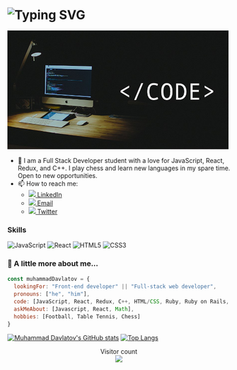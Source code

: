 <h1 align="left"> 
    <img align="center" src="https://readme-typing-svg.demolab.com?font=Poppins&size=30&pause=1000&color=fc9803&width=435&lines=Hi there, 👋 I'm Muhammad" alt="Typing SVG" />
</h1>
<img src="profile.jpg" width="500"/>

- 🔭 I am a Full Stack Developer student with a love for JavaScript, React, Redux, and C++. I play chess and learn new languages in my spare time. Open to new opportunities.
- 📫 How to reach me:
  - [<img src="https://i.stack.imgur.com/gVE0j.png" width='20'/> LinkedIn](https://www.linkedin.com/in/muhammad-davlatov-6a8536254/)
  - [<img src="https://cdn-icons-png.flaticon.com/512/281/281769.png" width='20'/> Email](mailto:bahirhakimy2015@gmail.com)
  - [<img src="https://upload.wikimedia.org/wikipedia/commons/thumb/4/4f/Twitter-logo.svg/2491px-Twitter-logo.svg.png" width='20'/> Twitter](https://twitter.com/MuhammadDavla20)


### Skills
![JavaScript](https://icongr.am/devicon/javascript-original.svg?size=50&color=currentColor)
![React](https://icongr.am/devicon/react-original.svg?size=50&color=currentColor)
![HTML5](https://icongr.am/devicon/html5-original.svg?size=50&color=currentColor)
![CSS3](https://icongr.am/devicon/css3-original.svg?size=50&color=currentColor)


### 🚀 A little more about me...  

```javascript
const muhammadDavlatov = {
  lookingFor: "Front-end developer" || "Full-stack web developer",
  pronouns: ["he", "him"],
  code: [JavaScript, React, Redux, C++, HTML/CSS, Ruby, Ruby on Rails, SQL],
  askMeAbout: [Javascript, React, Math],
  hobbies: [Football, Table Tennis, Chess]
}
```

<div align='left'>
  
[![Muhammad Davlatov's GitHub stats](https://github-readme-stats.vercel.app/api?username=Muhammad0602&show_icons=true&theme=onedark)]()
[![Top Langs](https://github-readme-stats.vercel.app/api/top-langs/?username=Muhammad0602&layout=compact)](https://github.com/Muhammad0602/github-readme-stats)
</div>

<p align="center"> 
  Visitor count<br>
  <img src="https://profile-counter.glitch.me/Muhammad0602/count.svg" />
</p>
